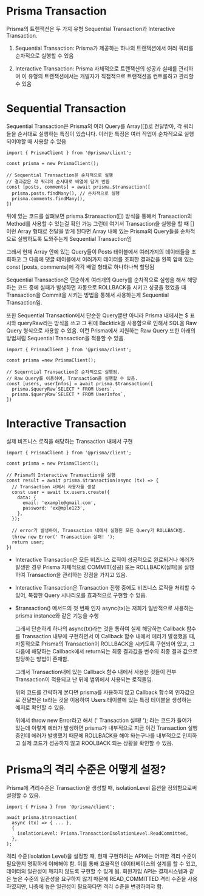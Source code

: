 # Prisma Transaction

Prisma의 트랜잭션은 두 가지 유형
Sequential Transaction과 Interactive Transaction.

1. Sequential Transaction:
   Prisma가 제공하는 하나의 트랜잭션에서 여러 쿼리를 순차적으로 실행할 수 있음

2. Interactive Transaction:
   Prisma 자체적으로 트랜잭션의 성공과 실패를 관리하며 이 유형의 트랜잭션에서는 개발자가 직접적으로 트랜잭션을 컨트롤하고 관리할 수 있음

# Sequential Transaction

Sequential Transaction은 Prisma의 여러 Query를 Array([])로 전달받아, 각 쿼리들을 순서대로 실행하는 특징이 있습니다. 이러한 특징은 여러 작업이 순차적으로 실행되어야할 때 사용할 수 있음

```
import { PrismaClient } from '@prisma/client';

const prisma = new PrismaClient();

// Sequential Transaction은 순차적으로 실행
// 결과값은 각 쿼리의 순서대로 배열에 담겨 반환
const [posts, comments] = await prisma.$transaction([
  prisma.posts.findMany(), // 순차적으로 실행
  prisma.comments.findMany(),
])
```

  위에 있는 코드를 살펴보면 prisma.$transaction([]) 방식을 통해서 Transaction의 Method를 사용할 수 있는걸 확인 가능
    그런데 여기서 Transaction을 실행을 할 때 []이런 Array 형태로 전달을 받게 된다면 Array 내에 있는 Prisma의 Query들을 순차적으로 실행하도록 도와주는게 Sequential Transaction임

그래서 현재 Array 안에 있는 Query들이 Posts 테이블에서 여러가지의 데이터들을 조회하고 그 다음에 댓글 테이블에서 여러가지 데이터를 조회한 결과값을 왼쪽 앞에 있는 const [posts, comments]에 각각 배열 형태로 하나하나씩 할당됨

Sequential Transaction은 단순하게 여러개의 Query를 순차적으로 실행을 해서 해당하는 코드 중에 실패가 발생하면
자동으로 ROLLBACK을 시키고 성공을 했었을 때 Transaction을 Commit을 시키는 방법을 통해서 사용하는게 Sequential Transaction임.

또한 Sequential Transaction에서 단순한 Query뿐만 아니라 Prisma 내에서는 $ 표시와 queryRaw라는 방식을 쓰고 그 뒤에 Backtick을 사용함으로 인해서 SQL을 Raw Query 형식으로 사용할 수 있음.
이런 Prisma에서 지원하는 Raw Query 또한 아래의 방법처럼 Sequential Transaction을 적용할 수 있음.

```
import { PrismaClient } from '@prisma/client';

const prisma =new PrismaClient();

// Sequrntial Transaction은 순차적으로 실행됨.
// Raw Query를 이용하여, Transaction을 실행할 수 있음.
const [users, userInfos] = await prisma.$transaction([
  prisma.$queryRaw`SELECT * FROM Users`,
  prisma.$queryRaw`SELECT * FROM UserInfos`,
])
```

# Interactive Transaction

실제 비즈니스 로직을 해당하는 Transaction 내에서 구현

```
import { PrismaClient } from '@prisma/client';

const prisma = new PrismaClient();

// Prisma의 Interactive Transaction을 실행
const result = await prisma.$transaction(async (tx) => {
  // Transaction 내에서 사용자를 생성
  const user = await tx.users.create({
    data: {
      email: 'example@gmail.com',
      password: 'ex@mple123',
    },
  });

  // error가 발생하여, Transaction 내에서 실행된 모든 Query가 ROLLBACK됨.
  throw new Error(' Transaction 실패! ');
  return user;
})
```

-   Interactive Transaction은 모든 비즈니스 로직이 성공적으로 완료되거나 에러가 발생한 경우 Prisma 자체적으로 COMMIT(성공) 또는 ROLLBACK(실패)을 실행하여 Transaction을 관리하는 장점을 가지고 있음.

-   Interactive Transaction은 Transaction 진행 중에도 비즈니스 로직을 처리할 수 있어, 복잡한 Query 시나리오를 효과적으로 구현할 수 있음.

-   $transaction() 메서드의 첫 번째 인자 async(tx)는 저희가 일반적으로 사용하는 prisma instance와 같은 기능을 수행

    그래서 단순하게 하나의 async(tx)라는 것을 통하여 실제 해당하는 Callback 함수를 Transaction 내부에 구현하면서 이 Callback 함수 내에서 에러가 발생했을 때, 자동적으로 Prisma의 Transaction이 ROLLBACK을 시키도록 구현되어 있고, 그 다음에 해당하는 Callback에서 return되는 최종 결과값을 변수의 최종 결과 값으로 할당하는 방법이 존재함.

    그래서 Transaction내에 있는 Callback 함수 내에서 사용한 것들이 전부 Transaction이 적용되고 난 뒤에 범위에서 사용되는 로직들임.

    위의 코드를 간략하게 본다면 prisma를 사용하지 않고 Callback 함수의 인자값으로 전달받은 tx라는 것을 이용하여 Users 테이블에 있는 특정 테이블을 생성하는 예저로 확인할 수 있음.

    위에서 throw new Error라고 해서 (' Transaction 실패! '); 라는 코드가 들어가 있는데 이렇게 에러가 발생하면 prisma가 내부적으로 지금 이건 Transaction 실행 중인데 에러가 발생했기 때문에 ROLLBACK을 해야 돠는구나를 내부적으로 인지하고 실제 코드가 성공하지 않고 ROOLBACK 되는 상황을 확인할 수 있음.

# Prisma의 격리 수준은 어떻게 설정?

Prisma에 격리수준은 Transaction을 생성할 때, isolationLevel 옵션을 정의함으로써 설정할 수 있음.

```
import { Prisma } from '@prisma/client';

await prisma.$transaction(
  async (tx) => { ... },
  {
    isolationLevel: Prisma.TransactionIsolationLevel.ReadCommitted,
  },
);
```

격리 수준(Isolation Level)을 설정할 때, 현재 구현하려는 API에는 어떠한 격리 수준이 필요한지 명확하게 이해해야 함.
이를 통해 효율적인 데이터베이스의 설계를 할 수 있고, 데이터의 일관성이 깨지지 않도록 구현할 수 있게 됨.
회원가입 API는 결제시스템과 같은 높은 수준의 일관성을 요구하지 않기 때문에 READ_COMMITTED 격리 수준을 사용하였지만, 나중에 높은 일관성이 필요하다면 격리 수준을 변경하여햐 함.
